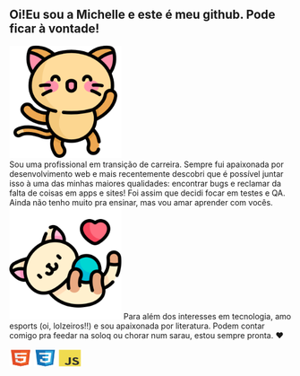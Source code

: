  <h2>Oi!Eu sou a Michelle e este é meu github. Pode ficar à vontade!</h2>
<img src="https://github.com/MihBarreto/MihBarreto/blob/main/img/kitty%20(1).png" width="200" heigth="200">
<br/> Sou uma profissional em transição de carreira. Sempre fui apaixonada por desenvolvimento web e mais recentemente descobri que é possível juntar isso à uma das minhas maiores qualidades: encontrar bugs e reclamar da falta de coisas em apps e sites! Foi assim que decidi focar em testes e QA. Ainda não tenho muito pra ensinar, mas vou amar aprender com vocês.
<br/>
<img src ="https://github.com/MihBarreto/MihBarreto/blob/main/img/pet%20(1).png" width="200" heigth="200"> 
Para além dos interesses em tecnologia, amo esports (oi, lolzeiros!!) e sou apaixonada por literatura. Podem contar comigo pra feedar na soloq ou chorar num sarau, estou sempre pronta. ♥
<br/>
<br/>
  <img  height="30" width="40" src="https://raw.githubusercontent.com/devicons/devicon/master/icons/html5/html5-original.svg"> <img   height="30" width="40" src="https://raw.githubusercontent.com/devicons/devicon/master/icons/css3/css3-original.svg"> <img  height="30" width="40"src="https://raw.githubusercontent.com/devicons/devicon/1119b9f84c0290e0f0b38982099a2bd027a48bf1/icons/javascript/javascript-original.svg">
  <br/><br/> 
  
